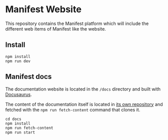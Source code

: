 # Manifest Website

This repository contains the Manifest platform which will include the different web items of Manifest like the website.

## Install

```
npm install
npm run dev
```

## Manifest docs

The documentation website is located in the `/docs` directory and built with [Docusaurus](https://docusaurus.io/).

The content of the documentation itself is located in [its own repository](https://github.com/mnfst/docs) and fetched with the `npm run fetch-content` command that clones it.

```
cd docs
npm install
npm run fetch-content
npm run start
```
